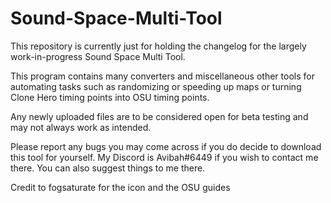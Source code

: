 # Sound-Space-Multi-Tool

This repository is currently just for holding the changelog for the largely work-in-progress Sound Space Multi Tool.

This program contains many converters and miscellaneous other tools for automating tasks such as randomizing or speeding up maps or turning Clone Hero timing points into OSU timing points.

Any newly uploaded files are to be considered open for beta testing and may not always work as intended.

Please report any bugs you may come across if you do decide to download this tool for yourself. My Discord is Avibah#6449 if you wish to contact me there. You can also suggest things to me there.



Credit to fogsaturate for the icon and the OSU guides

